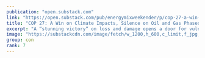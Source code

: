 ```yaml
---
publication: "open.substack.com"
link: "https://open.substack.com/pub/energymixweekender/p/cop-27-a-win-on-climate-impacts-silence"
title: "COP 27: A Win on Climate Impacts, Silence on Oil and Gas Phaseout"
excerpt: "A “stunning victory” on loss and damage opens a door for vulnerable countries. But the world’s biggest fossils get away unscathed."
image: "https://substackcdn.com/image/fetch/w_1200,h_600,c_limit,f_jpg,q_auto:good,fl_progressive:steep/https%3A%2F%2Fbucketeer-e05bbc84-baa3-437e-9518-adb32be77984.s3.amazonaws.com%2Fpublic%2Fimages%2F6b169fe8-f7bc-4d22-959b-8b505bba7b2d_799x533.jpeg"
group: con
rank: 7
---
```


